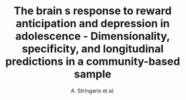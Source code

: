 ---
author: A. Stringaris et al.
title: The brain s response to reward anticipation and depression in adolescence - Dimensionality, specificity, and longitudinal predictions in a community-based sample
journal: American Journal of Psychiatry
year: 2015
type: article
doi: 10.1176/appi.ajp.2015.14101298
---